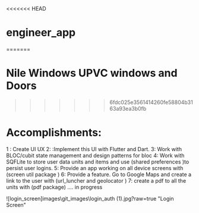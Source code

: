 <<<<<<< HEAD
# engineer_app
=======
# Nile Windows UPVC windows and Doors
>>>>>>> 6fdc025e3561414260fe58804b3163a93ea3b0fb



# Accomplishments:

1 : Create UI UX 
2: :Implement this UI with Flutter and Dart. 
3: Work with BLOC/cubit state management and design patterns for bloc
4: Work with SQFLite to store user data units and items and use (shared preferences )to persist user logins. 
5: Provide an app working on all device screens with (screen util package )
6: Provide a feature. Go to Google Maps and create a link to the user with (url_luncher and geolocator )
7: create a  pdf to all the units with (pdf package) .... in progress 

![login_screen]images\git_images\login_auth (1).jpg?raw=true "Login Screen"